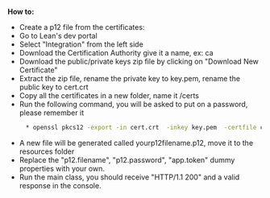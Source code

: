 **How to:**
- Create a p12 file from the certificates:
- Go to Lean's dev portal
- Select "Integration" from the left side
- Download the Certification Authority give it a name, ex: ca
- Download the public/private keys zip file by clicking on "Download New Certificate"
- Extract the zip file, rename the private key to key.pem, rename the public key to cert.crt
- Copy all the certificates in a new folder, name it /certs
- Run the following command, you will be asked to put on a password, please remember it
```bash
     * openssl pkcs12 -export -in cert.crt  -inkey key.pem  -certfile ca.pem -out yourp12filename.p12
```
- A new file will be generated called yourp12filename.p12, move it to the resources folder
- Replace the "p12.filename", "p12.password", "app.token" dummy properties with your own.
- Run the main class, you should receive "HTTP/1.1 200" and a valid response in the console.
